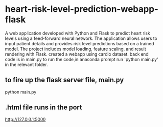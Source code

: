 # heart-risk-level-prediction-webapp-flask
A web application developed with Python and Flask to predict heart risk levels using a feed-forward neural network. The application allows users to input patient details and provides risk level predictions based on a trained model. The project includes model loading, feature scaling, and result rendering with Flask.
created a webapp using cardio dataset.
back end code is in main.py
to run the code,in anaconda prompt run 'python main.py' in the relevant folder.

## to fire up the flask server file, main.py
python main.py
## .html file runs in the port
http://127.0.0.1:5000
